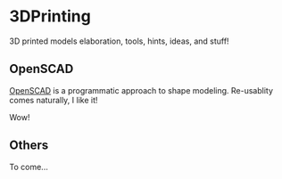 # 3DPrinting
3D printed models elaboration, tools, hints, ideas, and stuff!

## OpenSCAD
[OpenSCAD](https://www.openscad.org/) is a programmatic approach to shape modeling. 
Re-usablity comes naturally, I like it!

Wow!

## Others
To come...
